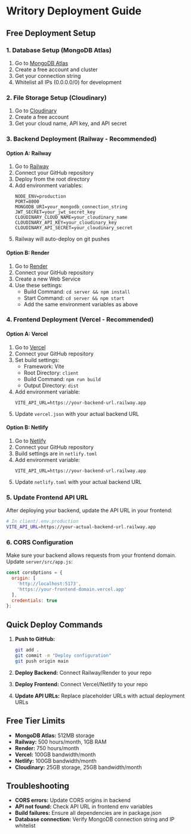 # Writory Deployment Guide

## Free Deployment Setup

### 1. Database Setup (MongoDB Atlas)
1. Go to [MongoDB Atlas](https://www.mongodb.com/atlas)
2. Create a free account and cluster
3. Get your connection string
4. Whitelist all IPs (0.0.0.0/0) for development

### 2. File Storage Setup (Cloudinary)
1. Go to [Cloudinary](https://cloudinary.com/)
2. Create a free account
3. Get your cloud name, API key, and API secret

### 3. Backend Deployment (Railway - Recommended)

#### Option A: Railway
1. Go to [Railway](https://railway.app/)
2. Connect your GitHub repository
3. Deploy from the root directory
4. Add environment variables:
   ```
   NODE_ENV=production
   PORT=8000
   MONGODB_URI=your_mongodb_connection_string
   JWT_SECRET=your_jwt_secret_key
   CLOUDINARY_CLOUD_NAME=your_cloudinary_name
   CLOUDINARY_API_KEY=your_cloudinary_key
   CLOUDINARY_API_SECRET=your_cloudinary_secret
   ```
5. Railway will auto-deploy on git pushes

#### Option B: Render
1. Go to [Render](https://render.com/)
2. Connect your GitHub repository
3. Create a new Web Service
4. Use these settings:
   - Build Command: `cd server && npm install`
   - Start Command: `cd server && npm start`
   - Add the same environment variables as above

### 4. Frontend Deployment (Vercel - Recommended)

#### Option A: Vercel
1. Go to [Vercel](https://vercel.com/)
2. Connect your GitHub repository
3. Set build settings:
   - Framework: Vite
   - Root Directory: `client`
   - Build Command: `npm run build`
   - Output Directory: `dist`
4. Add environment variable:
   ```
   VITE_API_URL=https://your-backend-url.railway.app
   ```
5. Update `vercel.json` with your actual backend URL

#### Option B: Netlify
1. Go to [Netlify](https://netlify.com/)
2. Connect your GitHub repository
3. Build settings are in `netlify.toml`
4. Add environment variable:
   ```
   VITE_API_URL=https://your-backend-url.railway.app
   ```
5. Update `netlify.toml` with your actual backend URL

### 5. Update Frontend API URL

After deploying your backend, update the API URL in your frontend:

```bash
# In client/.env.production
VITE_API_URL=https://your-actual-backend-url.railway.app
```

### 6. CORS Configuration

Make sure your backend allows requests from your frontend domain. Update `server/src/app.js`:

```javascript
const corsOptions = {
  origin: [
    'http://localhost:5173',
    'https://your-frontend-domain.vercel.app'
  ],
  credentials: true
};
```

## Quick Deploy Commands

1. **Push to GitHub:**
   ```bash
   git add .
   git commit -m "Deploy configuration"
   git push origin main
   ```

2. **Deploy Backend:** Connect Railway/Render to your repo
3. **Deploy Frontend:** Connect Vercel/Netlify to your repo
4. **Update API URLs:** Replace placeholder URLs with actual deployment URLs

## Free Tier Limits

- **MongoDB Atlas:** 512MB storage
- **Railway:** 500 hours/month, 1GB RAM
- **Render:** 750 hours/month
- **Vercel:** 100GB bandwidth/month
- **Netlify:** 100GB bandwidth/month
- **Cloudinary:** 25GB storage, 25GB bandwidth/month

## Troubleshooting

- **CORS errors:** Update CORS origins in backend
- **API not found:** Check API URL in frontend env variables
- **Build failures:** Ensure all dependencies are in package.json
- **Database connection:** Verify MongoDB connection string and IP whitelist